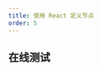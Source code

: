 ```yaml
---
title: 使用 React 定义节点
order: 5
---
```


## 在线测试

<Playground path="element/custom-node/demo/react-node.jsx" rid="react-node"></Playground>

<Playground path="element/custom-node/demo/reactnode-idcard.jsx" rid="reactnode-idcard"></Playground>
